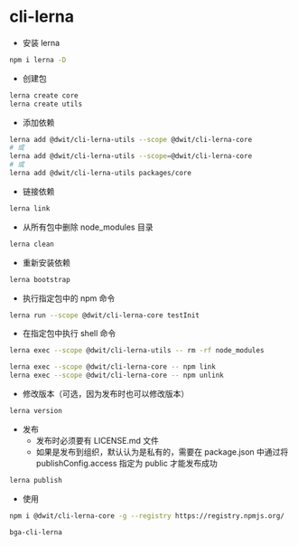 # cli-lerna

- 安装 lerna

```bash
npm i lerna -D
```

- 创建包

```bash
lerna create core
lerna create utils
```

- 添加依赖

```bash
lerna add @dwit/cli-lerna-utils --scope @dwit/cli-lerna-core
# 或
lerna add @dwit/cli-lerna-utils --scope=@dwit/cli-lerna-core
# 或
lerna add @dwit/cli-lerna-utils packages/core
```

- 链接依赖

```bash
lerna link
```

- 从所有包中删除 node_modules 目录

```bash
lerna clean
```

- 重新安装依赖

```bash
lerna bootstrap
```

- 执行指定包中的 npm 命令

```bash
lerna run --scope @dwit/cli-lerna-core testInit
```

- 在指定包中执行 shell 命令

```bash
lerna exec --scope @dwit/cli-lerna-utils -- rm -rf node_modules

lerna exec --scope @dwit/cli-lerna-core -- npm link
lerna exec --scope @dwit/cli-lerna-core -- npm unlink
```

- 修改版本（可选，因为发布时也可以修改版本）

```bash
lerna version
```

- 发布
  - 发布时必须要有 LICENSE.md 文件
  - 如果是发布到组织，默认认为是私有的，需要在 package.json 中通过将 publishConfig.access 指定为 public 才能发布成功

```bash
lerna publish
```

- 使用

```bash
npm i @dwit/cli-lerna-core -g --registry https://registry.npmjs.org/

bga-cli-lerna
```

